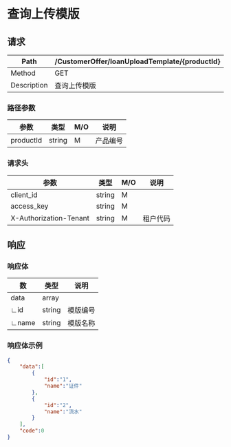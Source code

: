 # 查询上传模版

## 请求

| Path        | /CustomerOffer/loanUploadTemplate/{productId} |
| ----------- | --------------------------------------------- |
| Method      | GET                                           |
| Description | 查询上传模版                                  |

### 路径参数

| 参数      | 类型   | M/O  | 说明     |
| --------- | ------ | ---- | -------- |
| productId | string | M    | 产品编号 |

### 请求头

| 参数                   | 类型   | M/O  | 说明     |
| ---------------------- | ------ | ---- | -------- |
| client_id              | string | M    |          |
| access_key             | string | M    |          |
| X-Authorization-Tenant | string | M    | 租户代码 |

## 响应

### 响应体

| 数    | 类型   | 说明     |
| ----- | ------ | -------- |
| data  | array  |          |
| ∟id   | string | 模版编号 |
| ∟name | string | 模版名称 |

### 响应体示例

```json
{
    "data":[
        {
            "id":"1",
            "name":"证件"
        },
        {
            "id":"2",
            "name":"流水"
        }
    ],
    "code":0
}
```
